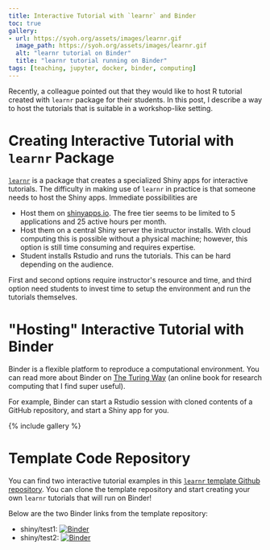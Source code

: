 ```yaml
---
title: Interactive Tutorial with `learnr` and Binder
toc: true
gallery:
- url: https://syoh.org/assets/images/learnr.gif
  image_path: https://syoh.org/assets/images/learnr.gif
  alt: "learnr tutorial on Binder"
  title: "learnr tutorial running on Binder"
tags: [teaching, jupyter, docker, binder, computing]
---
```


Recently, a colleague pointed out that they would like to host R tutorial created with `learnr` package for their students. In this post, I describe a way to host the tutorials that is suitable in a workshop-like setting.

# Creating Interactive Tutorial with `learnr` Package

[`learnr`](https://rstudio.github.io/learnr/) is a package that creates a specialized Shiny apps for interactive tutorials. The difficulty in making use of `learnr` in practice is that someone needs to host the Shiny apps. Immediate possibilities are

* Host them on [shinyapps.io](https://www.shinyapps.io). The free tier seems to be limited to 5 applications and 25 active hours per month.
* Host them on a central Shiny server the instructor installs. With cloud computing this is possible without a physical machine; however, this option is still time consuming and requires expertise. 
* Student installs Rstudio and runs the tutorials. This can be hard depending on the audience.

First and second options require instructor's resource and time, and third option need students to invest time to setup the environment and run the tutorials themselves.

# "Hosting" Interactive Tutorial with Binder

Binder is a flexible platform to reproduce a computational environment. You can read more about Binder on [The Turing Way](https://the-turing-way.netlify.app/reproducible-research/renv/renv-binder.html) (an online book for research computing that I find super useful).

For example, Binder can start a Rstudio session with cloned contents of a GitHub repository, and start a Shiny app for you.

{% include gallery %}

# Template Code Repository

You can find two interactive tutorial examples in this [`learnr` template Github repository](https://github.com/syoh/learnr-tutorial). You can clone the template repository and start creating your own `learnr` tutorials that will run on Binder!

Below are the two Binder links from the template repository:

* shiny/test1: [![Binder](http://mybinder.org/badge_logo.svg)](http://mybinder.org/v2/gh/syoh/learnr-tutorial/master?urlpath=shiny/test1/)
* shiny/test2: [![Binder](http://mybinder.org/badge_logo.svg)](http://mybinder.org/v2/gh/syoh/learnr-tutorial/master?urlpath=shiny/test2/)

